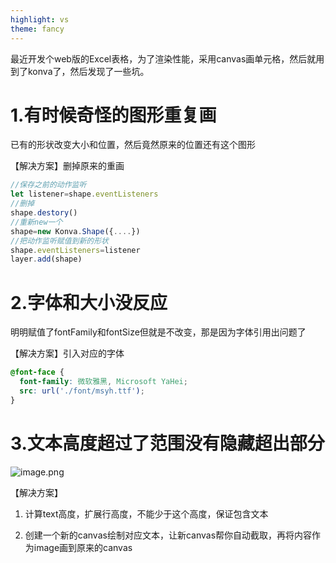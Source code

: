 ```yaml
---
highlight: vs
theme: fancy
---
```

最近开发个web版的Excel表格，为了渲染性能，采用canvas画单元格，然后就用到了konva了，然后发现了一些坑。

# 1.有时候奇怪的图形重复画

已有的形状改变大小和位置，然后竟然原来的位置还有这个图形

【解决方案】删掉原来的重画

```js
//保存之前的动作监听
let listener=shape.eventListeners
//删掉
shape.destory()
//重新new一个
shape=new Konva.Shape({....})
//把动作监听赋值到新的形状
shape.eventListeners=listener
layer.add(shape)
```

# 2.字体和大小没反应

明明赋值了fontFamily和fontSize但就是不改变，那是因为字体引用出问题了

【解决方案】引入对应的字体

```css
@font-face {
  font-family: 微软雅黑, Microsoft YaHei;
  src: url('./font/msyh.ttf');
}
```

# 3.文本高度超过了范围没有隐藏超出部分

![image.png](https://p1-juejin.byteimg.com/tos-cn-i-k3u1fbpfcp/766c62956be142c28cfe69c592425afb~tplv-k3u1fbpfcp-watermark.image?)

【解决方案】

1. 计算text高度，扩展行高度，不能少于这个高度，保证包含文本

2. 创建一个新的canvas绘制对应文本，让新canvas帮你自动截取，再将内容作为image画到原来的canvas

#
